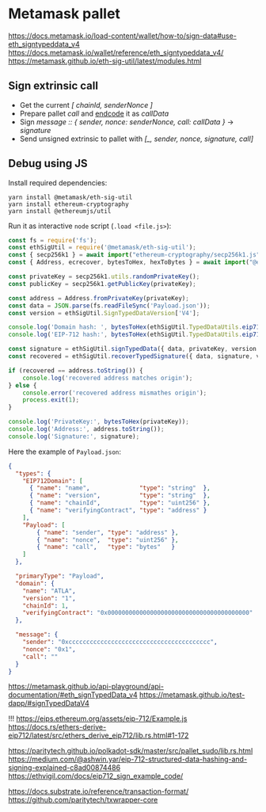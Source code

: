 # Metamask pallet

<https://docs.metamask.io/load-content/wallet/how-to/sign-data#use-eth_signtypeddata_v4>
<https://docs.metamask.io/wallet/reference/eth_signtypeddata_v4/>
<https://metamask.github.io/eth-sig-util/latest/modules.html>

## Sign extrinsic call

- Get the current _[ chainId, senderNonce ]_
- Prepare pallet _call_ and [endcode][2] it as _callData_
- Sign _message :: { sender, nonce: senderNonce, call: callData }_ -> _signature_
- Send unsigned extrinsic to pallet with _[\_, sender, nonce, signature, call]_

## Debug using JS

Install required dependencies:
```shell
yarn install @metamask/eth-sig-util
yarn install ethereum-cryptography
yarn install @ethereumjs/util
```

Run it as interactive `node` script (`.load <file.js>`):
```js
const fs = require('fs');
const ethSigUtil = require('@metamask/eth-sig-util');
const { secp256k1 } = await import("ethereum-cryptography/secp256k1.js");
const { Address, ecrecover, bytesToHex, hexToBytes } = await import("@ethereumjs/util");

const privateKey = secp256k1.utils.randomPrivateKey();
const publicKey = secp256k1.getPublicKey(privateKey);

const address = Address.fromPrivateKey(privateKey);
const data = JSON.parse(fs.readFileSync('Payload.json'));
const version = ethSigUtil.SignTypedDataVersion['V4'];

console.log('Domain hash: ', bytesToHex(ethSigUtil.TypedDataUtils.eip712DomainHash(data, version)));
console.log('EIP-712 hash:', bytesToHex(ethSigUtil.TypedDataUtils.eip712Hash(data, version)));

const signature = ethSigUtil.signTypedData({ data, privateKey, version });
const recovered = ethSigUtil.recoverTypedSignature({ data, signature, version });

if (recovered == address.toString()) {
    console.log('recovered address matches origin');
} else {
    console.error('recovered address mismathes origin');
    process.exit(1);
}

console.log('PrivateKey:', bytesToHex(privateKey));
console.log('Address:', address.toString());
console.log('Signature:', signature);
```

Here the example of `Payload.json`:
```json
{
  "types": {
    "EIP712Domain": [
      { "name": "name",              "type": "string"  },
      { "name": "version",           "type": "string"  },
      { "name": "chainId",           "type": "uint256" },
      { "name": "verifyingContract", "type": "address" }
    ],
    "Payload": [
        { "name": "sender", "type": "address" },
        { "name": "nonce",  "type": "uint256" },
        { "name": "call",   "type": "bytes"   }
    ]
  },

  "primaryType": "Payload",
  "domain": {
    "name": "ATLA",
    "version": "1",
    "chainId": 1,
    "verifyingContract": "0x0000000000000000000000000000000000000000"
  },

  "message": {
    "sender": "0xcccccccccccccccccccccccccccccccccccccccc",
    "nonce": "0x1",
    "call": ""
  }
}
```


[1]: https://eips.ethereum.org/EIPS/eip-712 'EIP-712'
[2]: https://docs.substrate.io/reference/scale-codec/ 'SCALE'

<https://metamask.github.io/api-playground/api-documentation/#eth_signTypedData_v4>
<https://metamask.github.io/test-dapp/#signTypedDataV4>

!!!
<https://eips.ethereum.org/assets/eip-712/Example.js>
<https://docs.rs/ethers-derive-eip712/latest/src/ethers_derive_eip712/lib.rs.html#1-172>

<https://paritytech.github.io/polkadot-sdk/master/src/pallet_sudo/lib.rs.html>
<https://medium.com/@ashwin.yar/eip-712-structured-data-hashing-and-signing-explained-c8ad00874486>
<https://ethvigil.com/docs/eip712_sign_example_code/>

<https://docs.substrate.io/reference/transaction-format/>
<https://github.com/paritytech/txwrapper-core>

